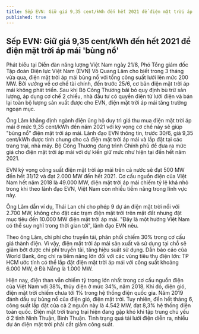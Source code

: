 ```yaml
---
title: Sếp EVN: Giữ giá 9,35 cent/kWh đến hết 2021 để điện mặt trời áp mái 'bùng nổ'
published: true
---
```

## Sếp EVN: Giữ giá 9,35 cent/kWh đến hết 2021 để điện mặt trời áp mái 'bùng nổ'

Phát biểu tại Diễn đàn năng lượng Việt Nam ngày 21/8, Phó Tổng giám đốc Tập đoàn Điện lực Việt Nam (EVN) Võ Quang Lâm cho biết trong 3 tháng vừa qua, điện mặt trời áp mái bùng nổ với tổng công suất lưới lên mức 200 MW. Bởi vướng về cơ chế tài chính, đến trước 25/6, cơ bản điện mặt trời áp mái không phát triển. Sau khi Bộ Công Thương bãi bỏ quy định bù trừ sản lượng, áp dụng cơ chế 2 chiều, nhà đầu tư có quyền điện từ lưới điện và bán lại toàn bộ lượng sản xuất được cho EVN, điện mặt trời áp mái tăng trưởng ngoạn mục.

Ông Lâm khẳng định ngành điện ủng hộ duy trì giá thu mua điện mặt trời áp mái ở mức 9,35 cent/kWh đến năm 2021 với kỳ vọng cơ chế này sẽ giúp "bùng nổ" điện mặt trời áp mái. Lãnh đạo EVN thông tin, trước 30/6, giá 9,35 cent/kWh được tính chung cho cả điện mặt trời áp mái và lắp đặt tại các trang trại, nhà máy. Bộ Công Thương đang trình Chính phủ để đưa ra mức giá cho điện mặt trời áp mái với dự kiến giữ mức như hiện tại đến hết năm 2021. 

[]({{site.baseurl}}/https://i.ndh.vn/2019/08/21/ap-mai-3469-1566366323.jpg)

EVN kỳ vọng công suất điện mặt trời áp mái trên cả nước sẽ đạt 500 MW đến hết 31/12 và đạt 2.000 MW đến hết 2021. Cơ cấu nguồn điện của Việt Nam hết năm 2018 là 49.000 MW, điện mặt trời áp mái chiếm tỷ lệ khá nhỏ trong khi theo lãnh đạo EVN, Việt Nam còn nhiều tiềm năng trong lĩnh vực này. 

Ông Lâm dẫn ví dụ, Thái Lan chỉ cho phép 9 dự án điện mặt trời nổi với 2.700 MW, không cho đặt các trạm điện mặt trời trên mặt đất nhưng đặt mục tiêu đến 10.000 MW điện mặt trời áp mái. "Đây là một hướng Việt Nam có thể suy nghĩ trong thời gian tới", lãnh đạo EVN nêu.

Theo ông Lâm, chi phí cho truyền tải, phân phối chiếm 30% trong cơ cấu giá thành điện. Vì vậy, điện mặt trời áp mái sản xuất và sử dụng tại chỗ sẽ giảm bớt được chi phí truyền tải, tăng hiệu suất sử dụng. Dẫn báo cáo của World Bank, ông chỉ ra tiềm năng lớn đối với các vùng tiêu thụ điện lớn: TP HCM ước tính có thể lắp đặt điện mặt trời áp mái với công suất khoảng 6.000 MW, ở Đà Nẵng là 1.000 MW.

Hiện nay, điện than vẫn chiếm tỷ trọng lớn nhất trong cơ cấu nguồn điện của Việt Nam với 38%, thủy điện ở mức 34%, năm 2018. Khi đó, điện gió, điện mặt trời chiếm chưa tới 1% trong hệ thống điện quốc gia. Năm 2019 đánh dấu sự bùng nổ của điện gió, điện mặt trời. Tuy nhiên, đến hết tháng 6, công suất lắp đặt của cả 2 nguồn này là 4.542 MW, đạt 8,3% hệ thống điện toàn quốc. Điện mặt trời trang trại hiện đang gặp khó khi tập trung chủ yếu ở 2 tỉnh Ninh Thuận, Bình Thuận. Tình trạng quá tải lưới điện diễn ra, nhiều dự án điện mặt trời phải cắt giảm công suất.
